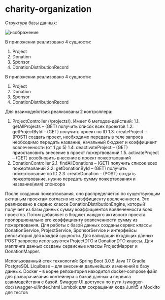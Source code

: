 # charity-organization
Структура базы данных:
 
![изображение](https://user-images.githubusercontent.com/102044344/232735152-6d579468-a24b-462f-b17c-94ac1d1683ac.png)

В приложении реализовано 4 сущности:
1.	Project
2.	Donation
3.	Sponsor
4.	DonationDistributionRecord

В приложении реализовано 4 сущности:
1.	Project
2.	Donation
3.	Sponsor
4.	DonationDistributionRecord

Для взаимодействия реализованы 2 контроллера:
1.	ProjectController (/projects/). Имеет 6 методов-действий:
1.1.	getAllProjects – (GET) получить список всех проектов
1.2.	getProjectById – (GET) получить проект по ID
1.3.	createProject – (POST) создать проект, необходимо передать в теле запроса необходимо передать название, начальный бюджет и коэффициент вовлеченности (от 1 до 5)
1.4.	 deactivateProject – (GET) приостановить внесение в проект пожертвований
1.5.	activateProject – (GET) возобновить внесение в проект пожертвований
2.	DonationController
2.1.	findAllDonations – (GET) получить список всех пожертвований
2.2.	getDonationById – (GET) получить пожертвование по ID
2.3.	createDonation – (POST) создать пожертвование, нужно передать сумму пожертвования и название(имя) спонсора

После создания пожертвования, оно распределяется по существующим активным проектам согласно их коэффициенту вовлеченности. Это реализовано в сервис классе DonationDistributionEngine, который получает из базы данных сумму коэффициентов вовлеченности всех проектов. Потом добавляет в бюджет каждого активного проекта пропорционально его коэффициенту вовлеченности сумму из пожертвования. 
Для работы с базой данных созданы сервис классы DonationService, ProjectService, SponsorService и интерфейсы репозитория для каждой сущности.
Для валидации входящих данных POST запросов используются ProjectDTO и DonationDTO классы. Для маппинга данных созданы сервисные классы ProjectMapper и DonationMapper.

Использованный стек технологий:
Spring Boot 3.0.5
Java 17
Gradle
PostgreSQL
Liquibase – для внесения дальнейших изменений в базу данных.
Docker – в корне репозитория находится docker-compose файл для разворачивания контейнера с базой данных и сервиса взаимодействия с базой.
Swagger UI доступен по пути /swagger-doc/swagger-ui/index.html
Lombok для сокращения кода
Junit5 и Mockito для тестов


